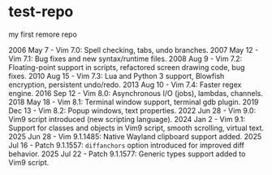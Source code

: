 # test-repo
my first remore repo

2006 May 7      - Vim 7.0: Spell checking, tabs, undo branches. 
2007 May 12     - Vim 7.1: Bug fixes and new syntax/runtime files. 
2008 Aug 9      - Vim 7.2: Floating-point support in scripts, refactored screen drawing code, bug fixes. 
2010 Aug 15     - Vim 7.3: Lua and Python 3 support, Blowfish encryption, persistent undo/redo. 
2013 Aug 10     - Vim 7.4: Faster regex engine.
2016 Sep 12     - Vim 8.0: Asynchronous I/O (jobs), lambdas, channels. 
2018 May 18     - Vim 8.1: Terminal window support, terminal gdb plugin. 
2019 Dec 13     - Vim 8.2: Popup windows, text properties. 
2022 Jun 28     - Vim 9.0: Vim9 script introduced (new scripting language). 
2024 Jan 2      - Vim 9.1: Support for classes and objects in Vim9 script, smooth scrolling, virtual text. 
2025 Jun 28     - Vim 9.1.1485: Native Wayland clipboard support added. 
2025 Jul 16     - Patch 9.1.1557: `diffanchors` option introduced for improved diff behavior. 
2025 Jul 22     - Patch 9.1.1577: Generic types support added to Vim9 script. 

